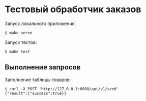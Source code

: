 # Тестовый обработчик заказов

Запуск локального приложения:

    $ make serve

Запуск тестов:

    $ make test

## Выполнение запросов

Заполнение таблицы товаров:

    $ curl -X POST 'http://127.0.0.1:8080/api/v1/seed'
    {"result":{"success":true}}
